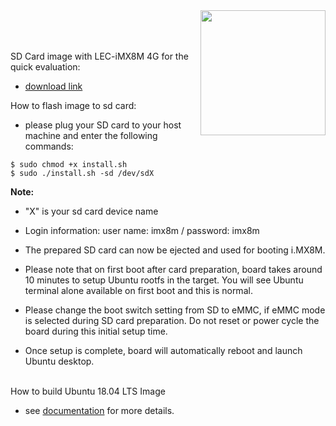 <img src="https://assets.ubuntu.com/v1/8dd99b80-ubuntu-logo14.png" width="200" align="right">
<br>
<br>
<br>



SD Card image with LEC-iMX8M 4G for the quick evaluation:
* [download link](https://hq0epm0west0us0storage.blob.core.windows.net/development/LEC-iMX8M/Images/Ubuntu%20/Ubuntu18_A3_4G/install.sh)

How to flash image to sd card:

* please plug your SD card to your host machine and enter the following commands:
```
$ sudo chmod +x install.sh
$ sudo ./install.sh -sd /dev/sdX
```
**Note:** 
* "X" is your sd card device name
* Login information: user name: imx8m / password: imx8m 

* The prepared SD card can now be ejected and used for booting i.MX8M.
* Please note that on first boot after card preparation, board takes around 10 minutes to setup Ubuntu rootfs in the target. You will see Ubuntu terminal alone available on first boot and this is normal.
* Please change the boot switch setting from SD to eMMC,  if eMMC mode is selected during SD card preparation. Do not reset or power cycle the board during this initial setup time. 
* Once setup is complete, board will automatically reboot and launch Ubuntu desktop.
 


<br>
How to build Ubuntu 18.04 LTS Image

* see [documentation](https://github.com/ADLINK/nxp-imx8m-ubuntu/wiki) for more details.

  





 


